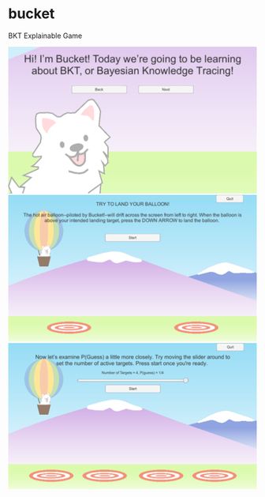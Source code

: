 # bucket

BKT Explainable Game

![Screenshot1](https://github.com/catherinesyeh/bucket/blob/master/images/screenshot1.png)
![Screenshot2](https://github.com/catherinesyeh/bucket/blob/master/images/screenshot2.png)
![Screenshot3](https://github.com/catherinesyeh/bucket/blob/master/images/screenshot3.PNG)
